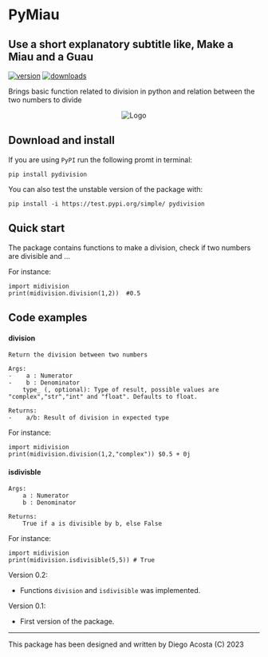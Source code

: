 # PyMiau
## Use a short explanatory subtitle like, Make a Miau and a Guau

<!-- This are visual tags that you may add to your package at the beginning with useful information on your package --> 
[![version](https://img.shields.io/pypi/v/midivision?color=blue)](https://pypi.org/project/midivision/)
[![downloads](https://img.shields.io/pypi/dw/midivision)](https://pypi.org/project/midivision/)

Brings basic function related to division in python and relation between the two numbers to divide


<p align="center"><img src="https://drive.google.com/uc?export=view&id=1XWnQLEt_oBJjVzMLFVGEAm_uh4zmiYvC" alt="Logo""/></p>

## Download and install


If you are using `PyPI` run the following promt in terminal:

```
pip install pydivision
```

You can also test the unstable version of the package with:

```
pip install -i https://test.pypi.org/simple/ pydivision
```

## Quick start

The package contains functions to make a division, check if two numbers are divisible and ...

For instance:

```
import midivision
print(midivision.division(1,2))  #0.5
```

## Code examples

#### division

    Return the division between two numbers

    Args:
    -    a : Numerator
    -    b : Denominator
        type_ (, optional): Type of result, possible values are "complex","str","int" and "float". Defaults to float.

    Returns:
    -    a/b: Result of division in expected type
    
For instance:

```
import midivision
print(midivision.division(1,2,"complex")) $0.5 + 0j
```

#### isdivisble

    Args:
        a : Numerator
        b : Denominator

    Returns:
        True if a is divisible by b, else False

For instance:

```
import midivision
print(midivision.isdivisible(5,5)) # True
```


Version 0.2:

- Functions `division` and  `isdivisible`  was implemented.

Version 0.1:

- First version of the package.

------------

This package has been designed and written by Diego Acosta (C) 2023
